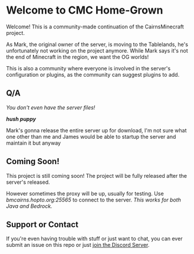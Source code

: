 # Welcome to CMC Home-Grown

Welcome! This is a community-made continuation of the CairnsMinecraft project.

As Mark, the original owner of the server, is moving to the Tablelands, he's unfortunately not working on the project anymore.
While Mark says it's not the end of Minecraft in the region, we want the OG worlds!

This is also a community where everyone is involved in the server's configuration or plugins, as the community can suggest plugins to add.

## Q/A

*You don't even have the server files!*

***hush puppy***

Mark's gonna release the entire server up for download, I'm not sure what one other than me and James would be able to startup the server and maintain it but anyway

## Coming Soon!

This project is still coming soon! The project will be fully released after the server's released.

However sometimes the proxy will be up, usually for testing. Use *bmcairns.hopto.org:25565* to connect to the server. *This works for both Java and Bedrock.*

## Support or Contact

If you're even having trouble with stuff or just want to chat, you can ever submit an issue on this repo or just [join the Discord Server](discord.gg/tVb2narN2e).
